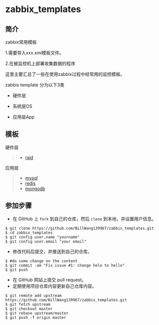 # zabbix_templates

## 简介

zabbix常用模板

1.需要导入xxx.xml模板文件。

2.在被监控机上部署收集数据的程序

这里主要汇总了一些在使用zabbix过程中经常用的监控模板。

zabbix template 分为以下3类

+ 硬件层

+ 系统层OS

+ 应用层App

## 模板

硬件层

> * [raid](template_raid/)

应用层

> * [mysql](./template_mysql/)
> * [redis](./template_redis/)
> * [mongodb](./template_mongodb/)

## 参加步骤
* 在 GitHub 上 `fork` 到自己的仓库，然后 `clone` 到本地，并设置用户信息。
```
$ git clone https://github.com/BillWang139967/zabbix_templates.git
$ cd zabbix_templates
$ git config user.name "yourname"
$ git config user.email "your email"
```
* 修改代码后提交，并推送到自己的仓库。
```
$ #do some change on the content
$ git commit -am "Fix issue #1: change helo to hello"
$ git push
```
* 在 GitHub 网站上提交 pull request。
* 定期使用项目仓库内容更新自己仓库内容。
```
$ git remote add upstream https://github.com/BillWang139967/zabbix_templates.git
$ git fetch upstream
$ git checkout master
$ git rebase upstream/master
$ git push -f origin master
```
